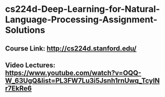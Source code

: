 # cs224d-Deep-Learning-for-Natural-Language-Processing-Assignment-Solutions
## Course Link: http://cs224d.stanford.edu/
## Video Lectures: https://www.youtube.com/watch?v=OQQ-W_63UgQ&list=PL3FW7Lu3i5Jsnh1rnUwq_TcylNr7EkRe6
